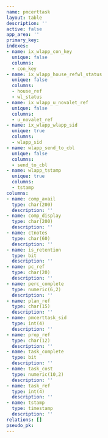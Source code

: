 ```yaml
---
name: pmcerttask
layout: table
description: ''
active: false
app_area: ''
primary_key: 
indexes:
- name: ix_wlapp_con_key
  unique: false
  columns:
  - con_key
- name: ix_wlapp_house_refwl_status
  unique: false
  columns:
  - house_ref
  - wl_status
- name: ix_wlapp_u_novalet_ref
  unique: false
  columns:
  - u_novalet_ref
- name: ix_wlapp_wlapp_sid
  unique: true
  columns:
  - wlapp_sid
- name: wlapp_send_to_cbl
  unique: false
  columns:
  - send_to_cbl
- name: wlapp_tstamp
  unique: true
  columns:
  - tstamp
columns:
- name: comp_avail
  type: char(200)
  description: ''
- name: comp_display
  type: char(200)
  description: ''
- name: ctnotes
  type: char(60)
  description: ''
- name: is_retention
  type: bit
  description: ''
- name: pc_ref
  type: char(20)
  description: ''
- name: perc_complete
  type: numeric(6,2)
  description: ''
- name: plan_ref
  type: char(15)
  description: ''
- name: pmcerttask_sid
  type: int(4)
  description: ''
- name: prop_ref
  type: char(12)
  description: ''
- name: task_complete
  type: bit
  description: ''
- name: task_cost
  type: numeric(10,2)
  description: ''
- name: task_ref
  type: int(4)
  description: ''
- name: tstamp
  type: timestamp
  description: ''
relations: []
pseudo_pk: 
---
```


